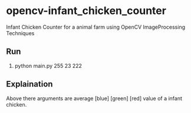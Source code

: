 # opencv-infant_chicken_counter
Infant Chicken Counter for a animal farm using OpenCV ImageProcessing Techniques

## Run 
1. python main.py 255 23 222 

## Explaination 
Above there arguments are average [blue] [green] [red] value of a infant chicken.
